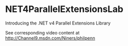 # NET4ParallelExtensionsLab
Introducing the .NET v4 Parallel Extensions Library

See corresponding video content at http://Channel9.msdn.com/Niners/philpenn

